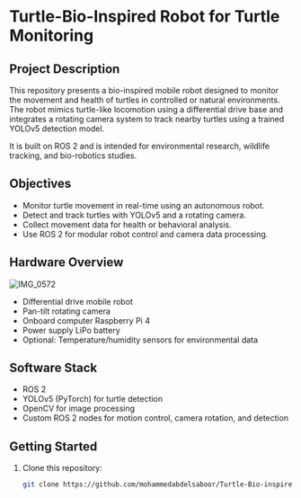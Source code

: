 # Turtle-Bio-Inspired Robot for Turtle Monitoring

## Project Description

This repository presents a bio-inspired mobile robot designed to monitor the movement and health of turtles in controlled or natural environments. The robot mimics turtle-like locomotion using a differential drive base and integrates a rotating camera system to track nearby turtles using a trained YOLOv5 detection model.

It is built on ROS 2 and is intended for environmental research, wildlife tracking, and bio-robotics studies.

## Objectives

- Monitor turtle movement in real-time using an autonomous robot.
- Detect and track turtles with YOLOv5 and a rotating camera.
- Collect movement data for health or behavioral analysis.
- Use ROS 2 for modular robot control and camera data processing.

## Hardware Overview
![IMG_0572](https://github.com/user-attachments/assets/3b19b37b-cea0-4df8-9960-9dc3053b9b6c)

- Differential drive mobile robot
- Pan-tilt rotating camera 
- Onboard computer Raspberry Pi 4
- Power supply LiPo battery 
- Optional: Temperature/humidity sensors for environmental data

## Software Stack

- ROS 2 
- YOLOv5 (PyTorch) for turtle detection
- OpenCV for image processing
- Custom ROS 2 nodes for motion control, camera rotation, and detection

## Getting Started

1. Clone this repository:
   ```bash
   git clone https://github.com/mohammedabdelsaboor/Turtle-Bio-inspired-Robot.git
